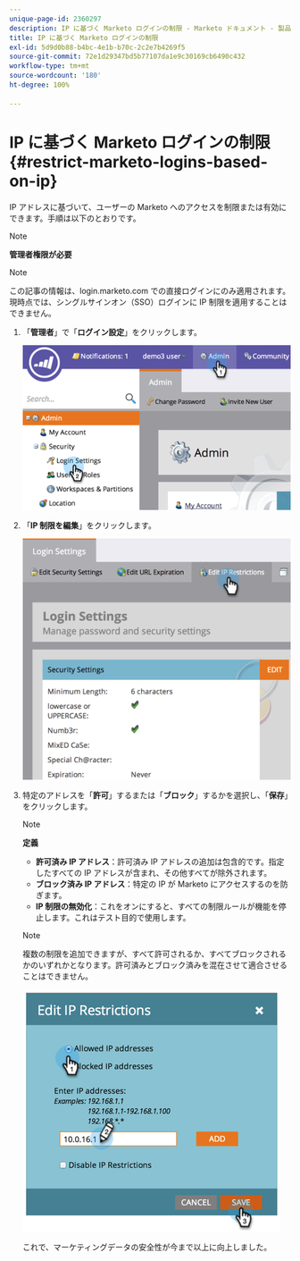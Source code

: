 ```yaml
---
unique-page-id: 2360297
description: IP に基づく Marketo ログインの制限 - Marketo ドキュメント - 製品ドキュメント
title: IP に基づく Marketo ログインの制限
exl-id: 5d9d0b88-b4bc-4e1b-b70c-2c2e7b4269f5
source-git-commit: 72e1d29347bd5b77107da1e9c30169cb6490c432
workflow-type: tm+mt
source-wordcount: '180'
ht-degree: 100%

---
```


# IP に基づく Marketo ログインの制限 {#restrict-marketo-logins-based-on-ip}

IP アドレスに基づいて、ユーザーの Marketo へのアクセスを制限または有効にできます。手順は以下のとおりです。

>[!NOTE]
>
>**管理者権限が必要**

>[!NOTE]
>
>この記事の情報は、login.marketo.com での直接ログインにのみ適用されます。現時点では、シングルサインオン（SSO）ログインに IP 制限を適用することはできません。

1. 「**管理者**」で「**ログイン設定**」をクリックします。

   ![](assets/image2014-9-16-12-3a57-3a56.png)

1. 「**IP 制限を編集**」をクリックします。

   ![](assets/image2014-9-16-12-3a58-3a13.png)

1. 特定のアドレスを「**許可**」するまたは「**ブロック**」するかを選択し、「**保存**」をクリックします。

   >[!NOTE]
   >
   >**定義**
   >
   >* **許可済み IP アドレス**：許可済み IP アドレスの追加は包含的です。指定したすべての IP アドレスが含まれ、その他すべてが除外されます。
   >* **ブロック済み IP アドレス**：特定の IP が Marketo にアクセスするのを防ぎます。
   >* **IP 制限の無効化**：これをオンにすると、すべての制限ルールが機能を停止します。これはテスト目的で使用します。


   >[!NOTE]
   >
   >複数の制限を追加できますが、すべて許可されるか、すべてブロックされるかのいずれかとなります。許可済みとブロック済みを混在させて適合させることはできません。

   ![](assets/image2014-9-16-13-3a9-3a40.png)

   これで、マーケティングデータの安全性が今まで以上に向上しました。
